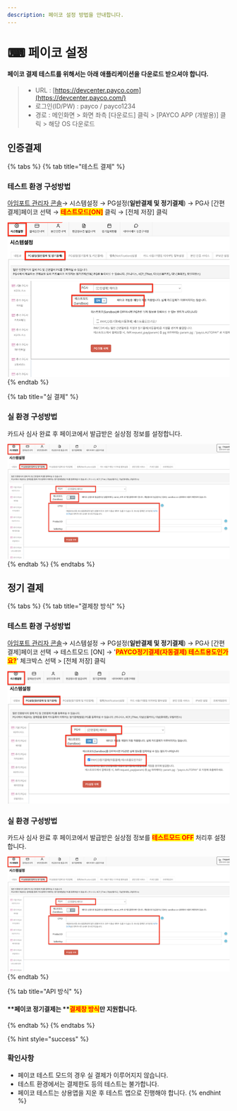 ```yaml
---
description: 페이코 설정 방법을 안내합니다.
---
```


# ⌨ 페이코 설정

#### 페이코 결제 테스트를 위해서는 아래 애플리케이션을 다운로드 받으셔야 합니다.

> * URL : [https://devcenter.payco.com](https://devcenter.payco.com/)
> * 로그인(ID/PW) : payco / payco1234
> * 경로 : 메인화면 > 화면 좌측 \[다운로드] 클릭 > \[PAYCO APP (개발용)] 클릭 > 해당 OS 다운로드

## 인증결제

{% tabs %}
{% tab title="테스트 결제" %}
### 테스트 환경 구성방법

[아임포트 관리자 콘솔](https://admin.iamport.kr/)→ 시스템설정 → PG설정(**일반결제 및 정기결제**) → PG사 \[간편결제]페이코 선택 → <mark style="color:red;">**테스트모드\[ON]**</mark> 클릭 → \[전체 저장] 클릭



![테스트 환경 설정 예시](<../../../.gitbook/assets/image (22) (1) (1).png>)
{% endtab %}

{% tab title="실 결제" %}
### **실** 환경 구성방법

카드사 심사 완료 후 페이코에서 발급받은 실상점 정보를 설정합니다.



![실환경 설정 예시](<../../../.gitbook/assets/image (18) (2).png>)
{% endtab %}
{% endtabs %}

## 정기 결제&#x20;

{% tabs %}
{% tab title="결제창 방식" %}
### 테스트 환경 구성방법

[아임포트 관리자 콘솔](https://admin.iamport.kr/)→ 시스템설정 → PG설정(**일반결제 및 정기결제**) → PG사 \[간편결제]페이코 선택 → 테스트모드 \[ON] → '<mark style="color:red;">**PAYCO정기결제(자동결제) 테스트용도인가요?**</mark>' 체크박스 선택 > \[전체 저장] 클릭



![테스트 환경 설정 예시](<../../../.gitbook/assets/image (17) (1).png>)

### **실** 환경 구성방법

카드사 심사 완료 후 페이코에서 발급받은 실상점 정보를 <mark style="color:red;">**테스트모드 OFF**</mark> 처리후 설정합니다.



![실환경 설정 예시](<../../../.gitbook/assets/image (12) (1).png>)
{% endtab %}

{% tab title="API 방식" %}
#### **페이코 정기결제는 **<mark style="color:red;">**결제창 방식**</mark>**만 지원합니다.**
{% endtab %}
{% endtabs %}

{% hint style="success" %}
### **확인사항**

* 페이코 테스트 모드의 경우 실 결제가 이루어지지 않습니다.
* 테스트 환경에서는 결제한도 등의 테스트는 불가합니다.
* 페이코 테스트는 상용앱을 지운 후 테스트 앱으로 진행해야 합니다.
{% endhint %}
